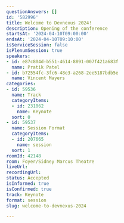 ```yaml
---
questionAnswers: []
id: '582996'
title: Welcome to Devnexus 2024!
description: Opening of the conference
startsAt: '2024-04-10T09:00:00'
endsAt: '2024-04-10T09:10:00'
isServiceSession: false
isPlenumSession: true
speakers:
- id: e87c804d-b551-4614-8891-007f421a683f
  name: Pratik Patel
- id: b72554fc-3fc6-48e3-a268-2ee5187bdb5e
  name: Vincent Mayers
categories:
- id: 59536
  name: Track
  categoryItems:
  - id: 231062
    name: Keynote
  sort: 0
- id: 59537
  name: Session Format
  categoryItems:
  - id: 207665
    name: session
  sort: 1
roomId: 42148
room: Foyer/Sidney Marcus Theatre
liveUrl: 
recordingUrl: 
status: Accepted
isInformed: true
isConfirmed: true
track: Keynote
format: session
slug: welcome-to-devnexus-2024

---
```

